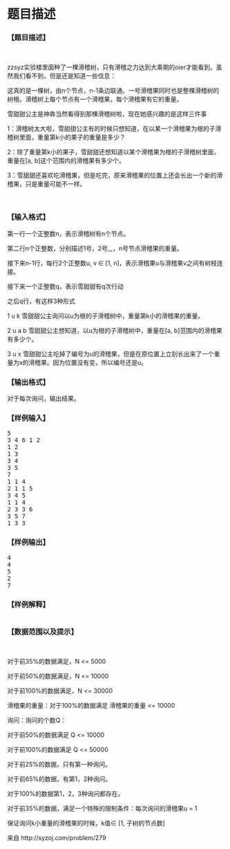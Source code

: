 # 题目描述


<h3>
【题目描述】
</h3>
<p>
<br/>
</p>
<p>
zzsyz实验楼里面种了一棵滑稽树，只有滑稽之力达到大乘期的oier才能看到。虽然我们看不到，但是还是知道一些信息：
</p>
<p>
这真的是一棵树，由n个节点，n-1条边联通。一号滑稽果同时也是整棵滑稽树的树根。滑稽树上每个节点有一个滑稽果，每个滑稽果有它的重量。
</p>
<p>
雪甜甜公主是神犇当然看得到那棵滑稽树啦，现在她感兴趣的是这样三件事
</p>
<p>
1：滑稽树太大啦，雪甜甜公主有的时候只想知道，在以某一个滑稽果为根的子滑稽树里面，重量第k小的果子的重量是多少？
</p>
<p>
2：除了重量第k小的果子，雪甜甜还想知道以某个滑稽果为根的子滑稽树里面，重量在[a, b]这个范围内的滑稽果有多少个。
</p>
<p>
3：雪甜甜还喜欢吃滑稽果，但是吃完，原来滑稽果的位置上还会长出一个新的滑稽果，只是重量可能不一样。
</p>
<p>
<br/>
</p>
<h3>
【输入格式】
</h3>
<p>
第一行一个正整数n，表示滑稽树有n个节点。
</p>
<p>
第二行n个正整数，分别描述1号，2号,,,，n号节点滑稽果的重量。
</p>
<p>
接下来n-1行，每行2个正整数u, v ∈ [1, n]，表示滑稽果u与滑稽果v之间有树枝连接。
</p>
<p>
接下来一个正整数q，表示雪甜甜有q次行动
</p>
<p>
之后q行，有这样3种形式
</p>
<p>
1 u k 雪甜甜公主询问以u为根的子滑稽树中，重量第k小的滑稽果的重量。
</p>
<p>
2 u a b 雪甜甜公主想知道，以u为根的子滑稽树中，重量在[a, b]范围内的滑稽果有多少个。
</p>
<p>
3 u x 雪甜甜公主吃掉了编号为u的滑稽果，但是在原位置上立刻长出来了一个重量为x的滑稽果。因为位置没有变，所以编号还是u。
</p>
<h3>
【输出格式】
</h3>
<p>
对于每次询问，输出结果。
</p>
<h3>
【样例输入】
</h3>
<pre>5
3 4 6 1 2
1 2
1 3
3 4
3 5
7
1 1 4
2 1 1 5
3 4 5
1 1 4
2 3 3 6
3 5 7
1 3 3
</pre>
<h3>
【样例输出】
</h3>
<pre>4
4
5
2
7
</pre>
<h3>
【样例解释】
</h3>
<p>
<img alt="" src="/upload/image/20170220/20170220202455_56273.png"/> 
</p>
<h3>
【数据范围以及提示】
</h3>
<p>
<br/>
</p>
<p>
对于前35%的数据满足，N &lt;= 5000
</p>
<p>
对于前50%的数据满足，N &lt;= 10000
</p>
<p>
对于前100%的数据满足，N &lt;= 30000
</p>
<p>
滑稽果的重量：对于100%的数据满足 滑稽果的重量 &lt;= 10000
</p>
<p>
询问：询问的个数Q：
</p>
<p>
对于前50%的数据满足 Q &lt;= 10000
</p>
<p>
对于前100%的数据满足 Q &lt;= 50000
</p>
<p>
对于前25%的数据，只有第一种询问。
</p>
<p>
对于前65%的数据，有第1，2种询问。
</p>
<p>
对于100%的数据第1，2，3种询问都存在。
</p>
<p>
对于前35%的数据，满足一个特殊的限制条件：每次询问的滑稽果u = 1
</p>
<p>
保证询问k小重量的滑稽果的时候，k值∈ [1, 子树的节点数]
</p>
<p>
来自 http://syzoj.com/problem/279
</p>
<p>
<br/>
</p>
<p>
<br/>
</p>
